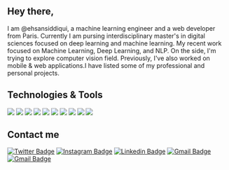 

## Hey there, 

I am @ehsansiddiqui, a machine learning engineer and a web developer from Paris. Currently I am pursing interdisciplinary master's in digital sciences focused on deep learning and machine learning. My recent work focused on Machine Learning, Deep Learning, and NLP. On the side, I'm trying to explore computer vision field.  Previously, I've also worked on mobile & web applications.I have listed some of my professional and personal projects.

## Technologies & Tools

![](https://img.shields.io/badge/OS-Linux-informational?style=flat&logo=linux&logoColor=white&color=2bbc8a)
![](https://img.shields.io/badge/Editor-IntelliJ_IDEA-informational?style=flat&logo=intellij-idea&logoColor=white&color=2bbc8a)
![](https://img.shields.io/badge/Code-Python-informational?style=flat&logo=python&logoColor=white&color=2bbc8a)
![](https://img.shields.io/badge/Code-JavaScript-informational?style=flat&logo=javascript&logoColor=white&color=2bbc8a)
![](https://img.shields.io/badge/Shell-Bash-informational?style=flat&logo=gnu-bash&logoColor=white&color=2bbc8a)
![](https://img.shields.io/badge/Tools-PostgreSQL-informational?style=flat&logo=postgresql&logoColor=white&color=2bbc8a)
![](https://img.shields.io/badge/Tools-MachineLearning-informational?style=flat&logo=machinelearning&logoColor=white&color=2bbc8a)
![](https://img.shields.io/badge/Tools-DeepLearning-informational?style=flat&logo=deeplearning&logoColor=white&color=2bbc8a)
![](https://img.shields.io/badge/Tools-Laravel-informational?style=flat&logo=laravel&logoColor=white&color=2bbc8a)
![](https://img.shields.io/badge/Tools-Pusher-informational?style=flat&logo=pusher&logoColor=white&color=2bbc8a)

## Contact me

[![Twitter Badge](https://img.shields.io/badge/-@EhsanSiddiqui15-1ca0f1?style=flat-square&labelColor=1ca0f1&logo=twitter&logoColor=white&link=https://twitter.com/EhsanSiddiqui15)](https://twitter.com/EhsanSiddiqui15)
[![Instagram Badge](https://img.shields.io/badge/-@livql.co-F44747?style=flat-square&labelColor=F44747&logo=instagram&logoColor=white&link=https://instagram.com/livql.co)](https://instagram.com/livql.co)
[![Linkedin Badge](https://img.shields.io/badge/-ehsansiddique-blue?style=flat-square&logo=Linkedin&logoColor=white&link=https://www.linkedin.com/in/ehsan-siddique-1563b2106/)](https://www.linkedin.com/in/ehsan-siddique-1563b2106/)
[![Gmail Badge](https://img.shields.io/badge/-ehsansiddique@cri--paris.org-c14438?style=flat-square&logo=Gmail&logoColor=white&link=mailto:ehsan.siddique@cri-paris.org)](mailto:ehsan.siddique@cri-paris.org)
[![Gmail Badge](https://img.shields.io/badge/-ihsaansiddiqui@gmail.com-c14438?style=flat-square&logo=Gmail&logoColor=white&link=mailto:ihsaansiddiqui@gmail.com)](mailto:ihsaansiddiqui@gmail.com)


<!---
ehsansiddiqui/ehsansiddiqui is a ✨ special ✨ repository because its `README.md` (this file) appears on your GitHub profile.
You can click the Preview link to take a look at your changes.
--->
